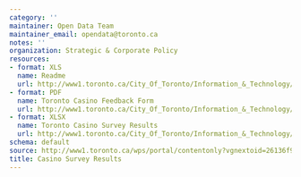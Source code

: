 ```yaml
---
category: ''
maintainer: Open Data Team
maintainer_email: opendata@toronto.ca
notes: ''
organization: Strategic & Corporate Policy
resources:
- format: XLS
  name: Readme
  url: http://www1.toronto.ca/City_Of_Toronto/Information_&_Technology/Open_Data/Data_Sets/Assets/Files/casino_survey_readme.xls
- format: PDF
  name: Toronto Casino Feedback Form
  url: http://www1.toronto.ca/City_Of_Toronto/Information_&_Technology/Open_Data/Data_Sets/Assets/Files/casino_survey_feedback_form20130131_.pdf
- format: XLSX
  name: Toronto Casino Survey Results
  url: http://www1.toronto.ca/City_Of_Toronto/Information_&_Technology/Open_Data/Data_Sets/Assets/Files/casino_survey_results20130325.xlsx
schema: default
source: http://www1.toronto.ca/wps/portal/contentonly?vgnextoid=26136f951f6dd310VgnVCM10000071d60f89RCRD&vgnextchannel=1a66e03bb8d1e310VgnVCM10000071d60f89RCRD
title: Casino Survey Results
---
```

